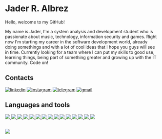 <!DOCTYPE html>
<html>
    <head>
        <meta charset="utf-8">
    </head>
    <body>
        <h1>Jader R. Albrez</h1>        
        <div id="intro">
            <p>Hello, welcome to my GitHub!</p>
            <p>My name is Jader, I'm a system analysis and development student who is passionate about music, technology, information security and games. Right now I'm starting my career in the software development world, already doing somethings and with a lot of cool ideas that I hope you guys will see in time. Currently looking for a team where I can put my skills to good use, learning things, being part of something greater and growing up with the IT community. Code on!</p>
        </div>        
        <div id="contact"><h2>Contacts</h2>
            <a target="_blank" href="https://www.linkedin.com/in/jaderraniere/?locale=en_US">
                <img src="https://img.shields.io/badge/LinkedIn-0077B5?style=for-the-badge&logo=linkedin&logoColor=white" alt="linkedin"></a>
            <a target="_blank" href="https://www.instagram.com/jaderalbrez/">
                <img src="https://img.shields.io/badge/Instagram-E4405F?style=for-the-badge&logo=instagram&logoColor=white" alt="instagram"></a>
            <a target="_blank" href="https://t.me/JaderRA">
                <img src="https://img.shields.io/badge/Telegram-2CA5E0?style=for-the-badge&logo=telegram&logoColor=white" alt="telegram"></a>
            <a href="mailto:jader.ralbrez@gmail.com">
                <img src="https://img.shields.io/badge/Gmail-D14836?style=for-the-badge&logo=gmail&logoColor=white" alt="gmail"></a>
        </div>        
        <div id="languages"><h2>Languages and tools</h2>
            <a target="_blank" href="https://img.shields.io/badge/Python-3776AB?style=for-the-badge&logo=python&logoColor=white">
                <img src="https://img.shields.io/badge/Python-3776AB?style=for-the-badge&logo=python&logoColor=white">
            </a>
            <a target="_blank" href="https://img.shields.io/badge/C-00599C?style=for-the-badge&logo=c&logoColor=white">
                <img src="https://img.shields.io/badge/C-00599C?style=for-the-badge&logo=c&logoColor=white">
            </a>
            <a target="_blank" href="https://img.shields.io/badge/HTML5-E34F26?style=for-the-badge&logo=html5&logoColor=white">
                <img src="https://img.shields.io/badge/HTML5-E34F26?style=for-the-badge&logo=html5&logoColor=white">
            </a>
            <a target="_blank" href="https://img.shields.io/badge/CSS3-1572B6?style=for-the-badge&logo=css3&logoColor=white">
                <img src="https://img.shields.io/badge/CSS3-1572B6?style=for-the-badge&logo=css3&logoColor=white">
            </a>
            <a target="_blank" href="https://img.shields.io/badge/JavaScript-323330?style=for-the-badge&logo=javascript&logoColor=F7DF1E">
                <img src="https://img.shields.io/badge/JavaScript-323330?style=for-the-badge&logo=javascript&logoColor=F7DF1E">
            </a>
            <a target="_blank" href="https://img.shields.io/badge/bootstrap-%23563D7C.svg?style=for-the-badge&logo=bootstrap&logoColor=white">
                <img src="https://img.shields.io/badge/bootstrap-%23563D7C.svg?style=for-the-badge&logo=bootstrap&logoColor=white">
            </a>
            <a target="_blank" href="https://img.shields.io/badge/Git-F05032?style=for-the-badge&logo=git&logoColor=white">
                <img src="https://img.shields.io/badge/Git-F05032?style=for-the-badge&logo=git&logoColor=white">
            </a>
            <a target="_blank" href="https://img.shields.io/badge/Visual_Studio_Code-0078D4?style=for-the-badge&logo=visual%20studio%20code&logoColor=white">
                <img src="https://img.shields.io/badge/Visual_Studio_Code-0078D4?style=for-the-badge&logo=visual%20studio%20code&logoColor=whitee">
            </a>
            <a target="_blank" href="https://img.shields.io/badge/sublime_text-%23575757.svg?&style=for-the-badge&logo=sublime-text&logoColor=important">
                <img src="https://img.shields.io/badge/sublime_text-%23575757.svg?&style=for-the-badge&logo=sublime-text&logoColor=important">
            </a>
            <a target="_blank" href="https://img.shields.io/badge/pycharm-143?style=for-the-badge&logo=pycharm&logoColor=black&color=black&labelColor=green">
                <img src="https://img.shields.io/badge/pycharm-143?style=for-the-badge&logo=pycharm&logoColor=black&color=black&labelColor=green">
            </a>
            <a target="_blank" href="https://img.shields.io/badge/Microsoft_Excel-217346?style=for-the-badge&logo=microsoft-excel&logoColor=white">
                <img src="https://img.shields.io/badge/Microsoft_Excel-217346?style=for-the-badge&logo=microsoft-excel&logoColor=white">
            </a>
            <a target="_blank" href="	https://img.shields.io/badge/Microsoft_Word-2B579A?style=for-the-badge&logo=microsoft-word&logoColor=white">
                <img src="https://img.shields.io/badge/Microsoft_Word-2B579A?style=for-the-badge&logo=microsoft-word&logoColor=white">
            </a>
            <a target="_blank" href="https://img.shields.io/badge/autodesk-0696D7?style=for-the-badge&logo=autodesk&logoColor=white">
                <img src="https://img.shields.io/badge/autodesk-0696D7?style=for-the-badge&logo=autodesk&logoColor=white">
            </a>
            <a target="_blank" href="https://img.shields.io/badge/qgis-589632?style=for-the-badge&logo=qgis&logoColor=white">
                <img src="https://img.shields.io/badge/qgis-589632?style=for-the-badge&logo=qgis&logoColor=white">
            </a>
            </a>
            <a target="_blank" href="https://img.shields.io/badge/wordpress-21759B?style=for-the-badge&logo=wordpress&logoColor=white">
                <img src="https://img.shields.io/badge/wordpress-21759B?style=for-the-badge&logo=wordpress&logoColor=white">
            </a>
        </div>
        <div id="stats">
            <h2></h2>
            <a href="https://github.com/JaderRA/github-readme-stats">
                <img src="https://github-readme-stats.vercel.app/api/top-langs/?username=jaderra&layout=compact&theme=dracula" >
            </a>
        </div>
    </body>
</html>
